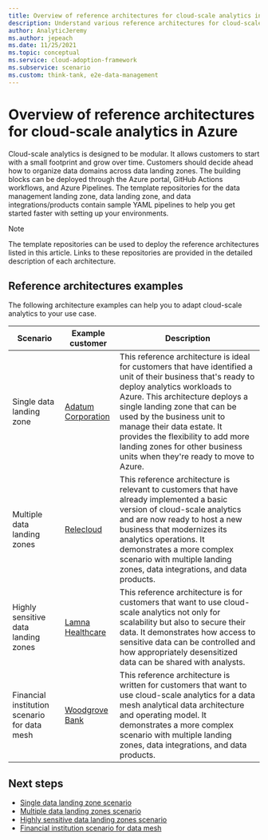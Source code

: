 ```yaml
---
title: Overview of reference architectures for cloud-scale analytics in Azure
description: Understand various reference architectures for cloud-scale analytics in Azure.
author: AnalyticJeremy
ms.author: jepeach
ms.date: 11/25/2021
ms.topic: conceptual
ms.service: cloud-adoption-framework
ms.subservice: scenario
ms.custom: think-tank, e2e-data-management
---
```


# Overview of reference architectures for cloud-scale analytics in Azure

Cloud-scale analytics is designed to be modular. It allows customers to start with a small footprint and grow over time. Customers should decide ahead how to organize data domains across data landing zones. The building blocks can be deployed through the Azure portal, GitHub Actions workflows, and Azure Pipelines. The template repositories for the data management landing zone, data landing zone, and data integrations/products contain sample YAML pipelines to help you get started faster with setting up your environments.

> [!NOTE]
> The template repositories can be used to deploy the reference architectures listed in this article. Links to these repositories are provided in the detailed description of each architecture.

## Reference architectures examples

The following architecture examples can help you to adapt cloud-scale analytics to your use case.

| Scenario                                     | Example customer                                       | Description                                                                                                                                                                                                                                                                                                                                                                                  |
|----------------------------------------------|--------------------------------------------------------|----------------------------------------------------------------------------------------------------------------------------------------------------------------------------------------------------------------------------------------------------------------------------------------------------------------------------------------------------------------------------------------------|
| Single data landing zone                     | [Adatum Corporation](reference-architecture-adatum.md) | This reference architecture is ideal for customers that have identified a unit of their business that's ready to deploy analytics workloads to Azure. This architecture deploys a single landing zone that can be used by the business unit to manage their data estate. It provides the flexibility to add more landing zones for other business units when they're ready to move to Azure. |
| Multiple data landing zones                  | [Relecloud](reference-architecture-relecloud.md)       | This reference architecture is relevant to customers that have already implemented a basic version of cloud-scale analytics and are now ready to host a new business that modernizes its analytics operations. It demonstrates a more complex scenario with multiple landing zones, data integrations, and data products.                                                                    |
| Highly sensitive data landing zones          | [Lamna Healthcare](reference-architecture-lamna.md)    | This reference architecture is for customers that want to use cloud-scale analytics not only for scalability but also to secure their data. It demonstrates how access to sensitive data can be controlled and how appropriately desensitized data can be shared with analysts.                                                                                                              |
| Financial institution scenario for data mesh | [Woodgrove Bank](reference-architecture-data-mesh.md)  | This reference architecture is written for customers that want to use cloud-scale analytics for a data mesh analytical data architecture and operating model. It demonstrates a more complex scenario with multiple landing zones, data integrations, and data products.                                                                                                                                          |

## Next steps

- [Single data landing zone scenario](./reference-architecture-adatum.md)
- [Multiple data landing zones scenario](reference-architecture-relecloud.md)
- [Highly sensitive data landing zones scenario](reference-architecture-lamna.md)
- [Financial institution scenario for data mesh](reference-architecture-data-mesh.md)
